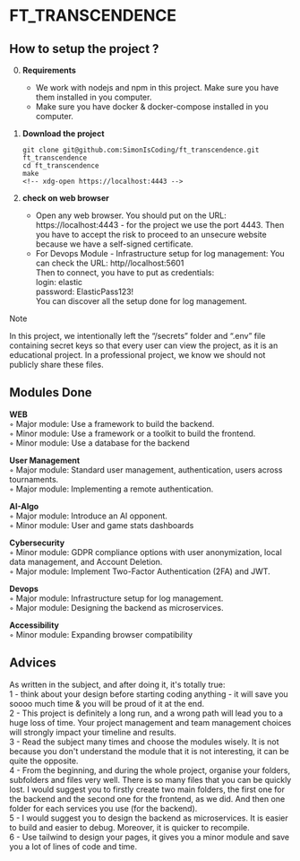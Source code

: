 # FT_TRANSCENDENCE

<!-- Description of the project    -->

<!-- ## Final score
<div align=center>
<img src="https://github.com/SimonIsCoding/utils_and_random/blob/main/ft_irc_grade.png"/>
</div> -->

## How to setup the project ?
0. **Requirements**
    - We work with nodejs and npm in this project. Make sure you have them installed in you computer.
    - Make sure you have docker & docker-compose installed in you computer.

1. **Download the project**
    ```
    git clone git@github.com:SimonIsCoding/ft_transcendence.git ft_transcendence
    cd ft_transcendence
    make
    <!-- xdg-open https://localhost:4443 -->
    ```

2. **check on web browser**
   - Open any web browser. You should put on the URL: https://localhost:4443 - for the project we use the port 4443. Then you have to accept the risk to proceed to an unsecure website because we have a self-signed certificate.
   - For Devops Module - Infrastructure setup for log management:
   You can check the URL: http//localhost:5601<br>
   Then to connect, you have to put as credentials: <br>login: elastic<br>password: ElasticPass123!
<br>You can discover all the setup done for log management.

> [!NOTE]
> In this project, we intentionally left the “/secrets” folder and “.env” file containing secret keys so that every user can view the project, as it is an educational project. In a professional project, we know we should not publicly share these files.

## Modules Done
**WEB**
<br>    ◦ Major module: Use a framework to build the backend.
<br>    ◦ Minor module: Use a framework or a toolkit to build the frontend.
<br>    ◦ Minor module: Use a database for the backend

**User Management**
<br>    ◦ Major module: Standard user management, authentication, users across
tournaments.
<br>    ◦ Major module: Implementing a remote authentication.

**AI-Algo**
<br>    ◦ Major module: Introduce an AI opponent.
<br>    ◦ Minor module: User and game stats dashboards

**Cybersecurity**
<br>    ◦ Minor module: GDPR compliance options with user anonymization, local
data management, and Account Deletion.
<br>    ◦ Major module: Implement Two-Factor Authentication (2FA) and JWT.

**Devops**
<br>    ◦ Major module: Infrastructure setup for log management.
<br>    ◦ Major module: Designing the backend as microservices.

**Accessibility**
<br>    ◦ Minor module: Expanding browser compatibility

## Advices
As written in the subject, and after doing it, it's totally true:<br>
1 - think about your design before starting coding anything - it will save you soooo much time & you will be proud of it at the end.<br>
2 - This project is definitely a long run, and a wrong path will lead you to a huge loss
of time. Your project management and team management choices will strongly impact
your timeline and results.<br>
3 - Read the subject many times and choose the modules wisely. It is not because you don't understand the module that it is not interesting, it can be quite the opposite.<br>
4 - From the beginning, and during the whole project, organise your folders, subfolders and files very well. There is so many files that you can be quickly lost. I would suggest you to firstly create two main folders, the first one for the backend and the second one for the frontend, as we did. And then one folder for each services you use (for the backend).<br>
5 - I would suggest you to design the backend as microservices. It is easier to build and easier to debug. Moreover, it is quicker to recompile.<br>
6 - Use tailwind to design your pages, it gives you a minor module and save you a lot of lines of code and time.<br>